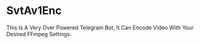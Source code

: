 # SvtAv1Enc
This Is A Very Over Powered Telegram Bot, It Can Encode Video With Your Desired FFmpeg Settings.
